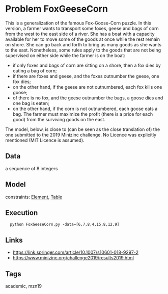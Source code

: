 # Problem FoxGeeseCorn

This is a generalization of the famous Fox-Goose-Corn puzzle. In this version, a farmer
wants to transport some foxes, geese and bags of corn from the west to the east side of a
river. She has a boat with a capacity available for her to move some of the goods at once
while the rest remain on shore. She can go back and forth to bring as many goods as she
wants to the east. Nonetheless, some rules apply to the goods that are not being supervised
on either side while the farmer is on the boat:
  - if only foxes and bags of corn are sitting on a shore, then a fox dies by eating a bag of corn;
  - if there are foxes and geese, and the foxes outnumber the geese, one fox dies;
  - on the other hand, if the geese are not outnumbered, each fox kills one goose;
  - of there is no fox, and the geese outnumber the bags, a goose dies and one bag is eaten;
  - on the other hand, if the corn is not outnumbered, each goose eats a bag.
The farmer must maximize the profit (there is a price for each good) from the surviving
goods on the east.

The model, below, is close to (can be seen as the close translation of) the one submitted to the 2019 Minizinc challenge.
No Licence was explicitly mentioned (MIT Licence is assumed).

## Data
  a sequence of 8 integers

## Model
  constraints: [Element](http://pycsp.org/documentation/constraints/Element), [Table](http://pycsp.org/documentation/constraints/Table)

## Execution
```
  python FoxGeeseCorn.py -data=[6,7,8,4,15,8,12,9]
```

## Links
  - https://link.springer.com/article/10.1007/s10601-018-9297-2
  - https://www.minizinc.org/challenge2019/results2019.html

## Tags
  academic, mzn19
